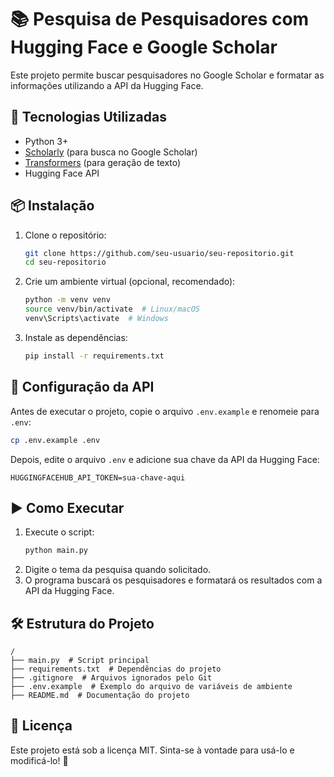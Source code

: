 # 📚 Pesquisa de Pesquisadores com Hugging Face e Google Scholar

Este projeto permite buscar pesquisadores no Google Scholar e formatar as informações utilizando a API da Hugging Face.

## 🚀 Tecnologias Utilizadas
- Python 3+
- [Scholarly](https://pypi.org/project/scholarly/) (para busca no Google Scholar)
- [Transformers](https://huggingface.co/docs/transformers/index) (para geração de texto)
- Hugging Face API

## 📦 Instalação

1. Clone o repositório:
   ```bash
   git clone https://github.com/seu-usuario/seu-repositorio.git
   cd seu-repositorio
   ```

2. Crie um ambiente virtual (opcional, recomendado):
   ```bash
   python -m venv venv
   source venv/bin/activate  # Linux/macOS
   venv\Scripts\activate  # Windows
   ```

3. Instale as dependências:
   ```bash
   pip install -r requirements.txt
   ```

## 🔑 Configuração da API

Antes de executar o projeto, copie o arquivo `.env.example` e renomeie para `.env`:

```bash
cp .env.example .env
```

Depois, edite o arquivo `.env` e adicione sua chave da API da Hugging Face:

```
HUGGINGFACEHUB_API_TOKEN=sua-chave-aqui
```

## ▶️ Como Executar

1. Execute o script:
   ```bash
   python main.py
   ```
2. Digite o tema da pesquisa quando solicitado.
3. O programa buscará os pesquisadores e formatará os resultados com a API da Hugging Face.

## 🛠 Estrutura do Projeto

```
/
├── main.py  # Script principal
├── requirements.txt  # Dependências do projeto
├── .gitignore  # Arquivos ignorados pelo Git
├── .env.example  # Exemplo do arquivo de variáveis de ambiente
├── README.md  # Documentação do projeto
```

## 📝 Licença

Este projeto está sob a licença MIT. Sinta-se à vontade para usá-lo e modificá-lo! 🚀
